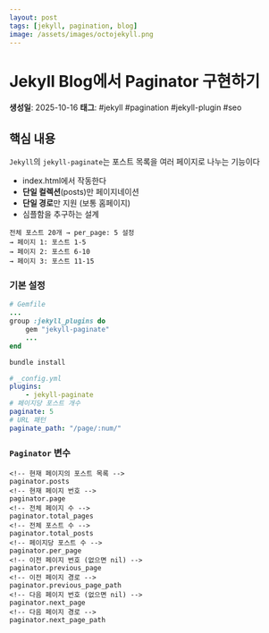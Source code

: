 ```yaml
---
layout: post
tags: [jekyll, pagination, blog]
image: /assets/images/octojekyll.png
---
```

# Jekyll Blog에서 Paginator 구현하기

**생성일**: 2025-10-16
**태그**: #jekyll #pagination #jekyll-plugin #seo

## 핵심 내용
`Jekyll`의 `jekyll-paginate`는 포스트 목록을 여러 페이지로 나누는 기능이다
- index.html에서 작동한다
- **단일 컬렉션**(posts)만 페이지네이션 
- **단일 경로**만 지원 (보통 홈페이지) 
- 심플함을 추구하는 설계

```
전체 포스트 20개 → per_page: 5 설정 
→ 페이지 1: 포스트 1-5 
→ 페이지 2: 포스트 6-10 
→ 페이지 3: 포스트 11-15
```
### 기본 설정

```ruby
# Gemfile
...
group :jekyll_plugins do
	gem "jekyll-paginate"
	...
end
```

```bash
bundle install
```

```yaml
# _config.yml
plugins:
	- jekyll-paginate
# 페이지당 포스트 개수
paginate: 5
# URL 패턴
paginate_path: "/page/:num/"
```


### `Paginator` 변수

```
<!-- 현재 페이지의 포스트 목록 --> 
paginator.posts 
<!-- 현재 페이지 번호 --> 
paginator.page 
<!-- 전체 페이지 수 --> 
paginator.total_pages
<!-- 전체 포스트 수 --> 
paginator.total_posts 
<!-- 페이지당 포스트 수 --> 
paginator.per_page 
<!-- 이전 페이지 번호 (없으면 nil) --> 
paginator.previous_page 
<!-- 이전 페이지 경로 --> 
paginator.previous_page_path 
<!-- 다음 페이지 번호 (없으면 nil) --> 
paginator.next_page 
<!-- 다음 페이지 경로 --> 
paginator.next_page_path 
```